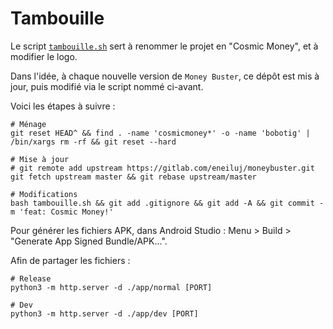 # Tambouille

Le script [`tambouille.sh`](tambouille.sh) sert à renommer le projet en "Cosmic Money", et à modifier le logo.

Dans l'idée, à chaque nouvelle version de `Money Buster`, ce dépôt est mis à jour, puis modifié via le script nommé ci-avant.

Voici les étapes à suivre :

```shell
# Ménage
git reset HEAD^ && find . -name 'cosmicmoney*' -o -name 'bobotig' | /bin/xargs rm -rf && git reset --hard

# Mise à jour
# git remote add upstream https://gitlab.com/eneiluj/moneybuster.git      
git fetch upstream master && git rebase upstream/master

# Modifications
bash tambouille.sh && git add .gitignore && git add -A && git commit -m 'feat: Cosmic Money!'
```

Pour générer les fichiers APK, dans Android Studio : Menu > Build > "Generate App Signed Bundle/APK...".

Afin de partager les fichiers :

```shell
# Release
python3 -m http.server -d ./app/normal [PORT]

# Dev
python3 -m http.server -d ./app/dev [PORT]
```
